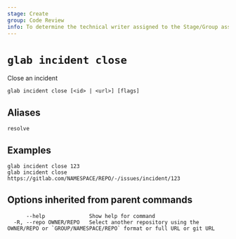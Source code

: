 ```yaml
---
stage: Create
group: Code Review
info: To determine the technical writer assigned to the Stage/Group associated with this page, see https://about.gitlab.com/handbook/product/ux/technical-writing/#assignments
---
```


<!--
This documentation is auto generated by a script.
Please do not edit this file directly. Run `make gen-docs` instead.
-->

# `glab incident close`

Close an incident

```plaintext
glab incident close [<id> | <url>] [flags]
```

## Aliases

```plaintext
resolve
```

## Examples

```plaintext
glab incident close 123
glab incident close https://gitlab.com/NAMESPACE/REPO/-/issues/incident/123

```

## Options inherited from parent commands

```plaintext
      --help              Show help for command
  -R, --repo OWNER/REPO   Select another repository using the OWNER/REPO or `GROUP/NAMESPACE/REPO` format or full URL or git URL
```

